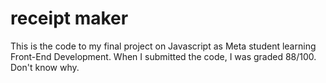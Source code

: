 # receipt maker
 This is the code to my final project on Javascript as Meta student learning Front-End Development. When I submitted the code, I was graded 88/100. Don't know why.

